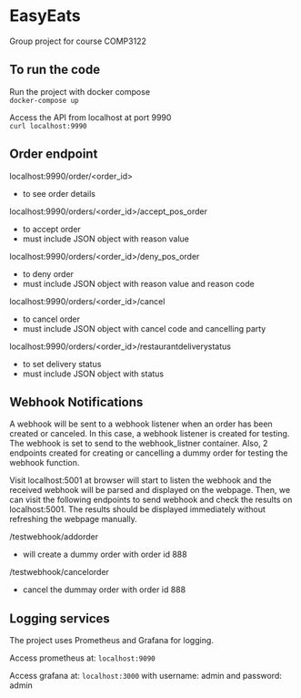 # EasyEats
Group project for course COMP3122

## To run the code

Run the project with docker compose <br /> 
```docker-compose up```

Access the API from localhost at port 9990 <br /> 
```curl localhost:9990```

## Order endpoint
localhost:9990/order/<order_id>
- to see order details

localhost:9990/orders/<order_id>/accept_pos_order
- to accept order
- must include JSON object with reason value

localhost:9990/orders/<order_id>/deny_pos_order
- to deny order
- must include JSON object with reason value and reason code

localhost:9990/orders/<order_id>/cancel
- to cancel order
- must include JSON object with cancel code and cancelling party

localhost:9990/orders/<order_id>/restaurantdeliverystatus
- to set delivery status
- must include JSON object with status

## Webhook Notifications
A webhook will be sent to a webhook listener when an order has been created or canceled.
In this case, a webhook listener is created for testing. The webhook is set to send to the webhook_listner container. Also, 2 endpoints created for creating or cancelling a dummy order for testing the webhook function.

Visit localhost:5001 at browser will start to listen the webhook and the received webhook will be parsed and displayed on the webpage.
Then, we can visit the following endpoints to send webhook and check the results on localhost:5001. The results should be displayed immediately without refreshing the webpage manually.

/testwebhook/addorder
- will create a dummy order with order id 888

/testwebhook/cancelorder
- cancel the dummay order with order id 888

## Logging services

The project uses Prometheus and Grafana for logging.

Access prometheus at:
``` localhost:9090 ```

Access grafana at:
``` localhost:3000 ```
with username: admin and password: admin
